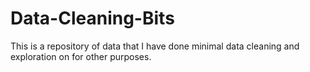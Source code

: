 # Data-Cleaning-Bits
This is a repository of data that I have done minimal data cleaning and exploration on for other purposes. 
